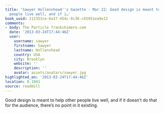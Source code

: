 ```yaml
---
title: 'Sawyer Hollenshead''s Gazette - Mar 22: Good design is meant to help other
  people live well, and if i…'
book_uuid: 112353ce-6a37-454c-8c36-c65951ea9e12
comments:
- body: The Particle frankchimero.com
  date: '2013-03-24T17:44:46Z'
  user:
    username: sawyer
    firstname: Sawyer
    lastname: Hollenshead
    country: USA
    city: Brooklyn
    website: ''
    description: ''
    avatar: assets/avatars/sawyer.jpg
highlighted_on: '2013-03-24T17:44:46Z'
location: 0.1941
source: readmill
---
```


Good design is meant to help other people live well, and if it doesn’t do that for the audience, there’s no point in it existing.
